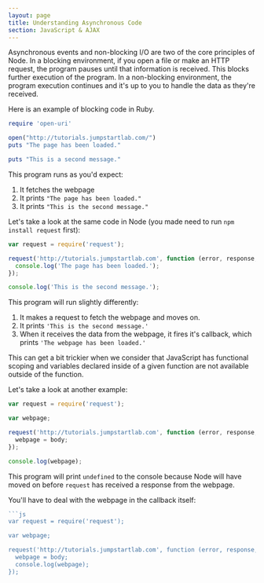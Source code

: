 ```yaml
---
layout: page
title: Understanding Asynchronous Code
section: JavaScript & AJAX
---
```


Asynchronous events and non-blocking I/O are two of the core principles of Node. In a blocking environment, if you open a file or make an HTTP request, the program pauses until that information is received. This blocks further execution of the program. In a non-blocking environment, the program execution continues and it's up to you to handle the data as they're received.

Here is an example of blocking code in Ruby.

```rb
require 'open-uri'

open("http://tutorials.jumpstartlab.com/")
puts "The page has been loaded."

puts "This is a second message."
```

This program runs as you'd expect:

1. It fetches the webpage
2. It prints `"The page has been loaded."`
3. It prints `"This is the second message."`

Let's take a look at the same code in Node (you made need to run `npm install request` first):

```js
var request = require('request');

request('http://tutorials.jumpstartlab.com', function (error, response, body) {
  console.log('The page has been loaded.');
});

console.log('This is the second message.');
```

This program will run slightly differently:

1. It makes a request to fetch the webpage and moves on.
2. It prints `'This is the second message.'`
3. When it receives the data from the webpage, it fires it's callback, which prints `'The webpage has been loaded.'`

This can get a bit trickier when we consider that JavaScript has functional scoping and variables declared inside of a given function are not available outside of the function.

Let's take a look at another example:

```js
var request = require('request');

var webpage;

request('http://tutorials.jumpstartlab.com', function (error, response, body) {
  webpage = body;
});

console.log(webpage);
```

This program will print `undefined` to the console because Node will have moved on before `request` has received a response from the webpage.

You'll have to deal with the webpage in the callback itself:

```js
```js
var request = require('request');

var webpage;

request('http://tutorials.jumpstartlab.com', function (error, response, body) {
  webpage = body;
  console.log(webpage);
});
```
